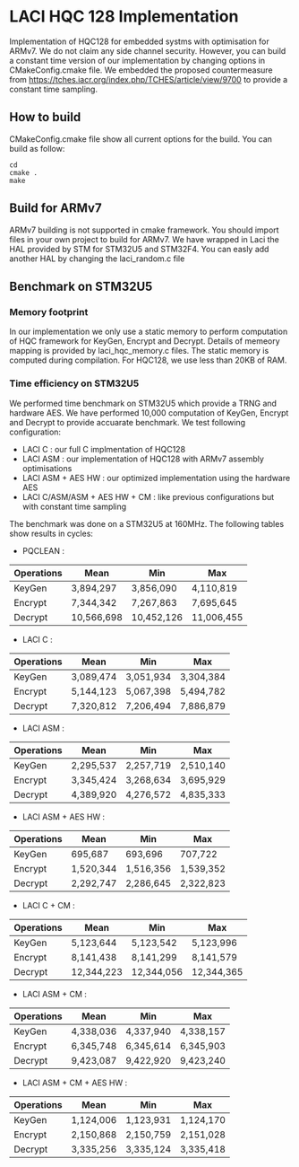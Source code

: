 # LACI HQC 128 Implementation 

Implementation of HQC128 for embedded systms with optimisation for ARMv7. We do not claim any side channel security. However, you can build a constant time version of our implementation by changing options in CMakeConfig.cmake file. We embedded the proposed countermeasure from https://tches.iacr.org/index.php/TCHES/article/view/9700 to provide a constant time sampling.

## How to build

CMakeConfig.cmake file show all current options for the build. You can build as follow:
```
cd 
cmake .
make
```

## Build for ARMv7
ARMv7 building is not supported in cmake framework. You should import files in your own project to build for ARMv7. We have wrapped in Laci the HAL provided by STM for STM32U5 and STM32F4. You can easly add another HAL by changing the laci_random.c file

## Benchmark on STM32U5

### Memory footprint
In our implementation we only use a static memory to perform computation of HQC framework for KeyGen, Encrypt and Decrypt. Details of memeory mapping is provided by laci_hqc_memory.c files. The static memory is computed during compilation. For HQC128, we use less than 20KB of RAM. 

### Time efficiency on STM32U5
We performed time benchmark on STM32U5 which provide a TRNG and hardware AES. We have performed 10,000 computation of KeyGen, Encrypt and Decrypt to provide accuarate benchmark. We test following configuration:
* LACI C : our full C implmentation of HQC128
* LACI ASM : our implementation of HQC128 with ARMv7 assembly optimisations
* LACI ASM + AES HW : our optimized implementation using the hardware AES
* LACI C/ASM/ASM + AES HW + CM : like previous configurations but with constant time sampling

The benchmark was done on a STM32U5 at 160MHz. The following tables show results in cycles:

* PQCLEAN :

| Operations | Mean | Min | Max |
|------------|------|-----|-----|
|KeyGen | 3,894,297   | 3,856,090  | 4,110,819 |
|Encrypt | 7,344,342  | 7,267,863  | 7,695,645 |
|Decrypt | 10,566,698  | 10,452,126  | 11,006,455 |

* LACI C :

| Operations | Mean | Min | Max |
|------------|------|-----|-----|
|KeyGen | 3,089,474   | 3,051,934  | 3,304,384 |
|Encrypt | 5,144,123  | 5,067,398  | 5,494,782 |
|Decrypt | 7,320,812  | 7,206,494  | 7,886,879 |

* LACI ASM :

| Operations | Mean | Min | Max |
|------------|------|-----|-----|
|KeyGen | 2,295,537   | 2,257,719  | 2,510,140 |
|Encrypt | 3,345,424  | 3,268,634  | 3,695,929 |
|Decrypt | 4,389,920  | 4,276,572  | 4,835,333 |

* LACI ASM + AES HW :

| Operations | Mean | Min | Max |
|------------|------|-----|-----|
|KeyGen | 695,687   | 693,696  | 707,722 |
|Encrypt | 1,520,344  | 1,516,356  | 1,539,352 |
|Decrypt | 2,292,747  | 2,286,645  | 2,322,823 |

* LACI C + CM :

| Operations | Mean | Min | Max |
|------------|------|-----|-----|
|KeyGen | 5,123,644   | 5,123,542  | 5,123,996 |
|Encrypt | 8,141,438  | 8,141,299  | 8,141,579 |
|Decrypt | 12,344,223  | 12,344,056  | 12,344,365 |

* LACI ASM + CM :

| Operations | Mean | Min | Max |
|------------|------|-----|-----|
|KeyGen | 4,338,036   | 4,337,940  | 4,338,157 |
|Encrypt | 6,345,748  | 6,345,614  | 6,345,903 |
|Decrypt | 9,423,087  | 9,422,920  | 9,423,240 |

* LACI ASM + CM + AES HW :

| Operations | Mean | Min | Max |
|------------|------|-----|-----|
|KeyGen | 1,124,006   | 1,123,931  | 1,124,170 |
|Encrypt | 2,150,868  | 2,150,759  | 2,151,028 |
|Decrypt | 3,335,256  | 3,335,124  | 3,335,418 |

